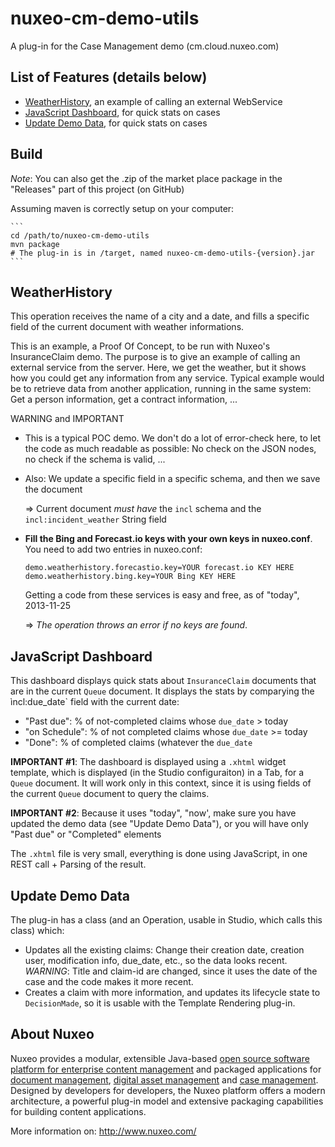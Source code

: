 nuxeo-cm-demo-utils
===================

A plug-in for the Case Management demo (cm.cloud.nuxeo.com)

## List of Features (details below)
* [WeatherHistory](#weatherhistory), an example of calling an external WebService
* [JavaScript Dashboard](#javascript-dashboard), for quick stats on cases
* [Update Demo Data](#update-demo-data), for quick stats on cases

## Build

_Note_: You can also get the .zip of the market place package in the "Releases" part of this project (on GitHub)

Assuming maven is correctly setup on your computer:

    ```
    cd /path/to/nuxeo-cm-demo-utils
    mvn package
    # The plug-in is in /target, named nuxeo-cm-demo-utils-{version}.jar
    ```

## WeatherHistory
This operation receives the name of a city and a date, and fills a specific
field of the current document with weather informations.

This is an example, a Proof Of Concept, to be run with Nuxeo's InsuranceClaim
demo. The purpose is to give an example of calling an external service from
the server. Here, we get the weather, but it shows how you could get any
information from any service. Typical example would be to retrieve data from
another application, running in the same system: Get a person information,
get a contract information, ...

WARNING and IMPORTANT

* This is a typical POC demo. We don't do a lot of error-check here, to let the code as much readable as possible: No check on the JSON nodes, no check if the schema is valid, ...
* Also: We update a specific field in a specific schema, and then we save the document

	=> Current document _must have_ the `incl` schema and the `incl:incident_weather` String field

* **Fill the Bing and Forecast.io keys with your own keys in nuxeo.conf**. You need to add two entries in nuxeo.conf:
    ```
    demo.weatherhistory.forecastio.key=YOUR forecast.io KEY HERE
    demo.weatherhistory.bing.key=YOUR Bing KEY HERE 
    ```


    Getting a code from these services is easy and free, as of "today", 2013-11-25

    => _The operation throws an error  if no keys are found_.

## JavaScript Dashboard
This dashboard displays quick stats about `InsuranceClaim` documents that are in the current `Queue`  document. It displays the stats by comparying the ìncl:due_date` field with the current date:

* "Past due": % of not-completed claims whose `due_date` > today
* "on Schedule": % of not completed claims whose `due_date` >= today
* "Done": % of completed claims (whatever the `due_date`

**IMPORTANT #1**: The dashboard is displayed using a `.xhtml` widget template, which is displayed (in the Studio configuraiton) in a Tab, for a `Queue` document. It will work only in this context, since it is using fields of the current `Queue` document to query the claims.

**IMPORTANT #2**: Because it uses "today", "now', make sure you have updated the demo data (see "Update Demo Data"), or you will have only "Past due" or "Completed" elements

The `.xhtml` file is very small, everything is done using JavaScript, in one REST call + Parsing of the result.


## Update Demo Data
The plug-in has a class (and an Operation, usable in Studio, which calls this class) which:

* Updates all the existing claims: Change their creation date, creation user, modification info, due_date, etc., so the data looks recent. _WARNING_: Title and claim-id are changed, since it uses the date of the case and the code makes it more recent.
* Creates a claim with more information, and updates its lifecycle state to `DecisionMade`, so it is usable with the Template Rendering plug-in.

## About Nuxeo

Nuxeo provides a modular, extensible Java-based [open source software platform for enterprise content management](http://www.nuxeo.com/en/products/ep) and packaged applications for [document management](http://www.nuxeo.com/en/products/document-management), [digital asset management](http://www.nuxeo.com/en/products/dam) and [case management](http://www.nuxeo.com/en/products/case-management). Designed by developers for developers, the Nuxeo platform offers a modern architecture, a powerful plug-in model and extensive packaging capabilities for building content applications.

More information on: <http://www.nuxeo.com/>
